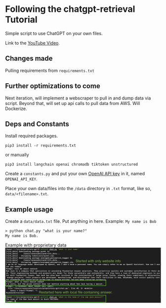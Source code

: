 # Following the chatgpt-retrieval Tutorial

Simple script to use ChatGPT on your own files.

Link to the [YouTube Video](https://youtu.be/9AXP7tCI9PI).

## Changes made
Pulling requirements from `requirements.txt`

## Further optimizations to come
Next iteration, will implement a webscraper to pull in and dump data via script.
Beyond that, will set up api calls to pull data from AWS.
Will Dockerize.

## Deps and Constants

Install required packages.
```
pip3 install -r requirements.txt
```
or manually
```
pip3 install langchain openai chromadb tiktoken unstructured
```

Create a `constants.py` and put your own [OpenAI API key](https://platform.openai.com/account/api-keys) in it, named `OPENAI_API_KEY`.

Place your own data/files into the `/data` directory in `.txt` format, like so, `data/<filename>.txt`.


## Example usage
Create a `data/data.txt` file. Put anything in here. Example:
`My name is Bob`
```
> python chat.py "what is your name?"
My name is Bob.
```

Example with proprietary data
![Screen Shot](https://github.com/vanessaholland/pythonML/blob/main/proprietary-gpt/images/local_data.png?raw=true)
